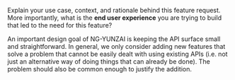 Explain your use case, context, and rationale behind this feature request. More importantly, what is the **end user experience** you are trying to build that led to the need for this feature?

An important design goal of NG-YUNZAI is keeping the API surface small and straightforward. In general, we only consider adding new features that solve a problem that cannot be easily dealt with using existing APIs (i.e. not just an alternative way of doing things that can already be done). The problem should also be common enough to justify the addition.